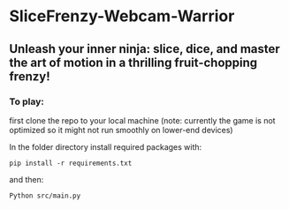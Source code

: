 # SliceFrenzy-Webcam-Warrior
## Unleash your inner ninja: slice, dice, and master the art of motion in a thrilling fruit-chopping frenzy!

### To play:
first clone the repo to your local machine (note: currently the game is not optimized so it might not run smoothly on lower-end devices) 

In the folder directory install required packages with:
``` 
pip install -r requirements.txt
```

and then:
```
Python src/main.py
```

